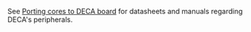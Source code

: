 See [Porting cores to DECA board](https://github.com/SoCFPGA-learning/DECA/blob/main/Tutorials/Porting-Cores/README.md) for datasheets and manuals regarding DECA's peripherals.

